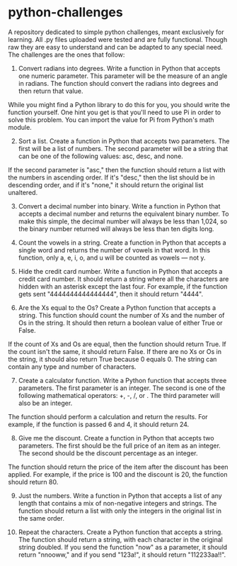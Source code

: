 # python-challenges
A repository dedicated to simple python challenges, meant exclusively for learning.
All .py files uploaded were tested and are fully functional. Though raw they are easy to understand and can be adapted to any special need. 
The challenges are the ones that follow:

1. Convert radians into degrees.
Write a function in Python that accepts one numeric parameter. This parameter will be the measure of an angle in radians. The function should convert the radians into degrees and then return that value.

  While you might find a Python library to do this for you, you should write the function yourself. One hint you get is that you'll need to use Pi in order to      solve this problem. You can import the value for Pi from Python's math module.

2. Sort a list.
Create a function in Python that accepts two parameters. The first will be a list of numbers. The second parameter will be a string that can be one of the following values: asc, desc, and none.

  If the second parameter is "asc," then the function should return a list with the numbers in ascending order. If it's "desc," then the list should be in descending order, and if it's "none," it should return the original list unaltered.

3. Convert a decimal number into binary.
Write a function in Python that accepts a decimal number and returns the equivalent binary number. To make this simple, the decimal number will always be less than 1,024, so the binary number returned will always be less than ten digits long.

4. Count the vowels in a string.
Create a function in Python that accepts a single word and returns the number of vowels in that word. In this function, only a, e, i, o, and u will be counted as vowels — not y.

5. Hide the credit card number.
Write a function in Python that accepts a credit card number. It should return a string where all the characters are hidden with an asterisk except the last four. For example, if the function gets sent "4444444444444444", then it should return "4444".

6. Are the Xs equal to the Os?
Create a Python function that accepts a string. This function should count the number of Xs and the number of Os in the string. It should then return a boolean value of either True or False.

  If the count of Xs and Os are equal, then the function should return True. If the count isn't the same, it should return False. If there are no Xs or Os in the string, it should also return True because 0 equals 0. The string can contain any type and number of characters.

7. Create a calculator function.
Write a Python function that accepts three parameters. The first parameter is an integer. The second is one of the following mathematical operators: +, -, /, or . The third parameter will also be an integer.

  The function should perform a calculation and return the results. For example, if the function is passed 6 and 4, it should return 24.

8. Give me the discount.
Create a function in Python that accepts two parameters. The first should be the full price of an item as an integer. The second should be the discount percentage as an integer.

  The function should return the price of the item after the discount has been applied. For example, if the price is 100 and the discount is 20, the function should return 80.

9. Just the numbers.
Write a function in Python that accepts a list of any length that contains a mix of non-negative integers and strings. The function should return a list with only the integers in the original list in the same order.

10. Repeat the characters.
Create a Python function that accepts a string. The function should return a string, with each character in the original string doubled. If you send the function "now" as a parameter, it should return "nnooww," and if you send "123a!", it should return "112233aa!!".
